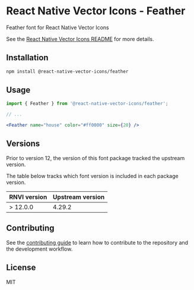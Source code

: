 # React Native Vector Icons - Feather

Feather font for React Native Vector Icons

See the [React Native Vector Icons README](../../README.md) for more details.

## Installation

```sh
npm install @react-native-vector-icons/feather
```

## Usage

```jsx
import { Feather } from '@react-native-vector-icons/feather';

// ...

<Feather name="house" color="#ff0000" size={20} />
```

## Versions

Prior to version 12, the version of this font package tracked the upstream version.

The table below tracks which font version is included in each package version.

| RNVI version | Upstream version |
| ------------ | ---------------- |
| &gt; 12.0.0 | 4.29.2 |

## Contributing

See the [contributing guide](../../CONTRIBUTING.md) to learn how to contribute to the repository and the development workflow.

## License

MIT
